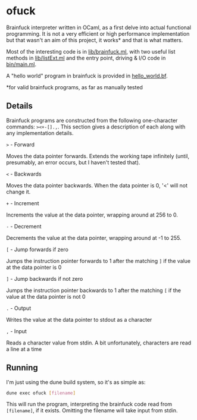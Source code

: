 # ofuck

Brainfuck interpreter written in OCaml, as a first delve into actual functional programming. It is not a very efficient or high performance implementation but that wasn't an aim of this project, it works* and that is what matters.

Most of the interesting code is in [lib/brainfuck.ml](lib/brainfuck.ml), with two useful list methods in [lib/listExt.ml](lib/listExt.ml) and the entry point, driving & I/O code in [bin/main.ml](bin/main.ml).

A "hello world" program in brainfuck is provided in [hello_world.bf](hello_world.bf).

*for valid brainfuck programs, as far as manually tested

## Details

Brainfuck programs are constructed from the following one-character commands: `><+-[].,`. This section gives a description of each along with any implementation details.

`>` - Forward

Moves the data pointer forwards. Extends the working tape infinitely (until, presumably, an error occurs, but I haven't tested that).

`<` - Backwards

Moves the data pointer backwards. When the data pointer is 0, '<' will not change it.

`+` - Increment

Increments the value at the data pointer, wrapping around at 256 to 0.

`-` - Decrement

Decrements the value at the data pointer, wrapping around at -1 to 255.

`[` - Jump forwards if zero

Jumps the instruction pointer forwards to 1 after the matching `]` if the value at the data pointer is 0

`]` - Jump backwards if not zero

Jumps the instruction pointer backwards to 1 after the matching `[` if the value at the data pointer is not 0

`.` - Output

Writes the value at the data pointer to stdout as a character

`,` - Input

Reads a character value from stdin. A bit unfortunately, characters are read a line at a time

## Running

I'm just using the dune build system, so it's as simple as:

```bash
dune exec ofuck [filename]
```

This will run the program, interpreting the brainfuck code read from `[filename]`, if it exists. Omitting the filename will take input from stdin.